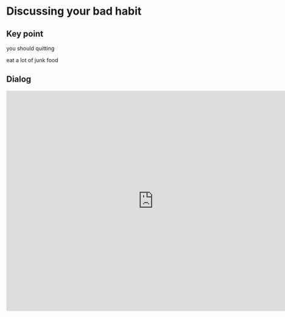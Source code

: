 # Discussing your bad habit

## Key point

you should quitting

eat a lot of junk food

## Dialog

<iframe name="easyXDM_default4102_provider" id="easyXDM_default4102_provider" src="https://cns.ef-cdn.com/Juno/EvcContent/11/00/3/Discussing_your_habits/index.html?api_v=0.0.13&amp;accessKey=25aedca2-aa17-4c10-9d27-de5bc0ed313b&amp;attendanceToken=18be76dc-897c-4b1c-9dac-c5e7c2ab37e8&amp;xdm_e=https%3A%2F%2Fevc.ef.com.cn&amp;xdm_c=default4102&amp;xdm_p=1" frameborder="0" style="box-sizing: border-box; width: 770.656px; height: 578px;"></iframe>





